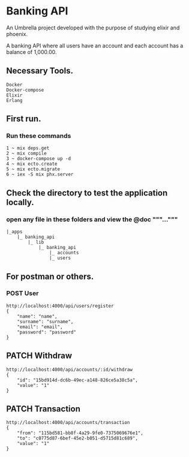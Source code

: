 # Banking API


An Umbrella project developed with the purpose of studying elixir and phoenix.

A banking API where all users have an account and each account has a balance of 1,000.00.

## Necessary Tools.

    Docker
    Docker-compose
    Elixir
    Erlang

## First run.

### Run these commands

    1 ~ mix deps.get
    2 ~ mix compile
    3 ~ docker-compose up -d
    4 ~ mix ecto.create
    5 ~ mix ecto.migrate
    6 ~ iex -S mix phx.server 

## Check the directory to test the application locally.

### open any file in these folders and view the @doc """..."""

    |_apps
        |_ banking_api
            |_ lib
                |_ banking_api
                    |_ accounts
                    |_ users

## For postman or others.

### POST User

    http://localhost:4000/api/users/register
    {
        "name": "name", 
        "surname": "surname",
        "email": "email", 
        "password": "password" 
    }

## PATCH Withdraw

    http://localhost:4000/api/accounts/:id/withdraw
    {
        "id": "15bd914d-dc6b-49ec-a148-826ce5a38c5a",
        "value": "1"
    }

## PATCH Transaction

    http://localhost:4000/api/accounts/transaction
    {
        "from": "115bd581-bb8f-4a29-9fe0-7375069676e1",
        "to": "c0775d87-6bef-45e2-b051-d5715d81c689",
        "value": "1"
    }
